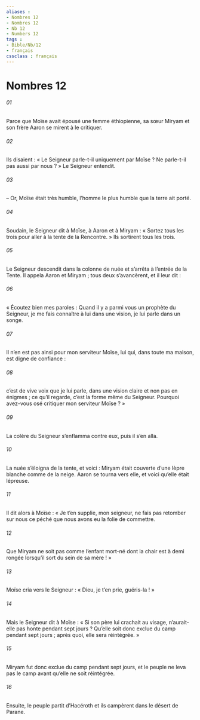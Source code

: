 ```yaml
---
aliases : 
- Nombres 12
- Nombres 12
- Nb 12
- Numbers 12
tags : 
- Bible/Nb/12
- français
cssclass : français
---
```


# Nombres 12

###### 01
Parce que Moïse avait épousé une femme éthiopienne, sa sœur Miryam et son frère Aaron se mirent à le critiquer.
###### 02
Ils disaient : « Le Seigneur parle-t-il uniquement par Moïse ? Ne parle-t-il pas aussi par nous ? » Le Seigneur entendit.
###### 03
– Or, Moïse était très humble, l’homme le plus humble que la terre ait porté.
###### 04
Soudain, le Seigneur dit à Moïse, à Aaron et à Miryam : « Sortez tous les trois pour aller à la tente de la Rencontre. » Ils sortirent tous les trois.
###### 05
Le Seigneur descendit dans la colonne de nuée et s’arrêta à l’entrée de la Tente. Il appela Aaron et Miryam ; tous deux s’avancèrent, et il leur dit :
###### 06
« Écoutez bien mes paroles : Quand il y a parmi vous un prophète du Seigneur, je me fais connaître à lui dans une vision, je lui parle dans un songe.
###### 07
Il n’en est pas ainsi pour mon serviteur Moïse, lui qui, dans toute ma maison, est digne de confiance :
###### 08
c’est de vive voix que je lui parle, dans une vision claire et non pas en énigmes ; ce qu’il regarde, c’est la forme même du Seigneur. Pourquoi avez-vous osé critiquer mon serviteur Moïse ? »
###### 09
La colère du Seigneur s’enflamma contre eux, puis il s’en alla.
###### 10
La nuée s’éloigna de la tente, et voici : Miryam était couverte d’une lèpre blanche comme de la neige. Aaron se tourna vers elle, et voici qu’elle était lépreuse.
###### 11
Il dit alors à Moïse : « Je t’en supplie, mon seigneur, ne fais pas retomber sur nous ce péché que nous avons eu la folie de commettre.
###### 12
Que Miryam ne soit pas comme l’enfant mort-né dont la chair est à demi rongée lorsqu’il sort du sein de sa mère ! »
###### 13
Moïse cria vers le Seigneur : « Dieu, je t’en prie, guéris-la ! »
###### 14
Mais le Seigneur dit à Moïse : « Si son père lui crachait au visage, n’aurait-elle pas honte pendant sept jours ? Qu’elle soit donc exclue du camp pendant sept jours ; après quoi, elle sera réintégrée. »
###### 15
Miryam fut donc exclue du camp pendant sept jours, et le peuple ne leva pas le camp avant qu’elle ne soit réintégrée.
###### 16
Ensuite, le peuple partit d’Hacéroth et ils campèrent dans le désert de Parane.
